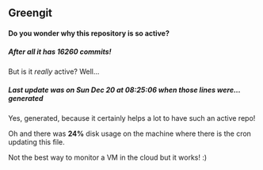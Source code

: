 ## Greengit

#### Do you wonder why this repository is so active?

##### After all it has 16260 commits!

But is it *really* active? Well...

##### Last update was on Sun Dec 20 at 08:25:06 when those lines were... generated

Yes, generated, because it certainly helps a lot to have such an active repo!

Oh and there was **24%** disk usage on the machine
where there is the cron updating this file.

Not the best way to monitor a VM in the cloud but it works! :)
